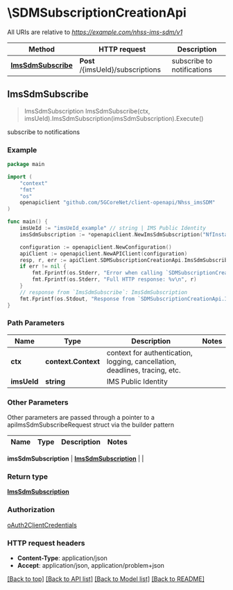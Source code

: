 # \SDMSubscriptionCreationApi

All URIs are relative to *https://example.com/nhss-ims-sdm/v1*

Method | HTTP request | Description
------------- | ------------- | -------------
[**ImsSdmSubscribe**](SDMSubscriptionCreationApi.md#ImsSdmSubscribe) | **Post** /{imsUeId}/subscriptions | subscribe to notifications



## ImsSdmSubscribe

> ImsSdmSubscription ImsSdmSubscribe(ctx, imsUeId).ImsSdmSubscription(imsSdmSubscription).Execute()

subscribe to notifications

### Example

```go
package main

import (
    "context"
    "fmt"
    "os"
    openapiclient "github.com/5GCoreNet/client-openapi/Nhss_imsSDM"
)

func main() {
    imsUeId := "imsUeId_example" // string | IMS Public Identity
    imsSdmSubscription := *openapiclient.NewImsSdmSubscription("NfInstanceId_example", "CallbackReference_example", []string{"MonitoredResourceUris_example"}) // ImsSdmSubscription | 

    configuration := openapiclient.NewConfiguration()
    apiClient := openapiclient.NewAPIClient(configuration)
    resp, r, err := apiClient.SDMSubscriptionCreationApi.ImsSdmSubscribe(context.Background(), imsUeId).ImsSdmSubscription(imsSdmSubscription).Execute()
    if err != nil {
        fmt.Fprintf(os.Stderr, "Error when calling `SDMSubscriptionCreationApi.ImsSdmSubscribe``: %v\n", err)
        fmt.Fprintf(os.Stderr, "Full HTTP response: %v\n", r)
    }
    // response from `ImsSdmSubscribe`: ImsSdmSubscription
    fmt.Fprintf(os.Stdout, "Response from `SDMSubscriptionCreationApi.ImsSdmSubscribe`: %v\n", resp)
}
```

### Path Parameters


Name | Type | Description  | Notes
------------- | ------------- | ------------- | -------------
**ctx** | **context.Context** | context for authentication, logging, cancellation, deadlines, tracing, etc.
**imsUeId** | **string** | IMS Public Identity | 

### Other Parameters

Other parameters are passed through a pointer to a apiImsSdmSubscribeRequest struct via the builder pattern


Name | Type | Description  | Notes
------------- | ------------- | ------------- | -------------

 **imsSdmSubscription** | [**ImsSdmSubscription**](ImsSdmSubscription.md) |  | 

### Return type

[**ImsSdmSubscription**](ImsSdmSubscription.md)

### Authorization

[oAuth2ClientCredentials](../README.md#oAuth2ClientCredentials)

### HTTP request headers

- **Content-Type**: application/json
- **Accept**: application/json, application/problem+json

[[Back to top]](#) [[Back to API list]](../README.md#documentation-for-api-endpoints)
[[Back to Model list]](../README.md#documentation-for-models)
[[Back to README]](../README.md)

